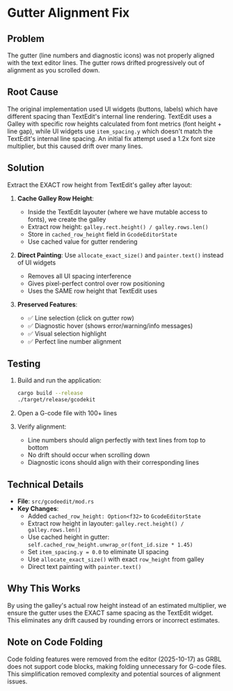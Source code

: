 # Gutter Alignment Fix

## Problem
The gutter (line numbers and diagnostic icons) was not properly aligned with the text editor lines. The gutter rows drifted progressively out of alignment as you scrolled down.

## Root Cause
The original implementation used UI widgets (buttons, labels) which have different spacing than TextEdit's internal line rendering. TextEdit uses a Galley with specific row heights calculated from font metrics (font height + line gap), while UI widgets use `item_spacing.y` which doesn't match the TextEdit's internal line spacing. An initial fix attempt used a 1.2x font size multiplier, but this caused drift over many lines.

## Solution

Extract the EXACT row height from TextEdit's galley after layout:

1. **Cache Galley Row Height**: 
   - Inside the TextEdit layouter (where we have mutable access to fonts), we create the galley
   - Extract row height: `galley.rect.height() / galley.rows.len()`
   - Store in `cached_row_height` field in `GcodeEditorState`
   - Use cached value for gutter rendering

2. **Direct Painting**: Use `allocate_exact_size()` and `painter.text()` instead of UI widgets
   - Removes all UI spacing interference  
   - Gives pixel-perfect control over row positioning
   - Uses the SAME row height that TextEdit uses

3. **Preserved Features**:
   - ✅ Line selection (click on gutter row)
   - ✅ Diagnostic hover (shows error/warning/info messages)
   - ✅ Visual selection highlight
   - ✅ Perfect line number alignment

## Testing
1. Build and run the application:
   ```bash
   cargo build --release
   ./target/release/gcodekit
   ```

2. Open a G-code file with 100+ lines

3. Verify alignment:
   - Line numbers should align perfectly with text lines from top to bottom
   - No drift should occur when scrolling down
   - Diagnostic icons should align with their corresponding lines

## Technical Details
- **File**: `src/gcodeedit/mod.rs`
- **Key Changes**:
  - Added `cached_row_height: Option<f32>` to `GcodeEditorState`
  - Extract row height in layouter: `galley.rect.height() / galley.rows.len()`
  - Use cached height in gutter: `self.cached_row_height.unwrap_or(font_id.size * 1.45)`
  - Set `item_spacing.y = 0.0` to eliminate UI spacing
  - Use `allocate_exact_size()` with exact `row_height` from galley
  - Direct text painting with `painter.text()`

## Why This Works
By using the galley's actual row height instead of an estimated multiplier, we ensure the gutter uses the EXACT same spacing as the TextEdit widget. This eliminates any drift caused by rounding errors or incorrect estimates.

## Note on Code Folding
Code folding features were removed from the editor (2025-10-17) as GRBL does not support code blocks, making folding unnecessary for G-code files. This simplification removed complexity and potential sources of alignment issues.
